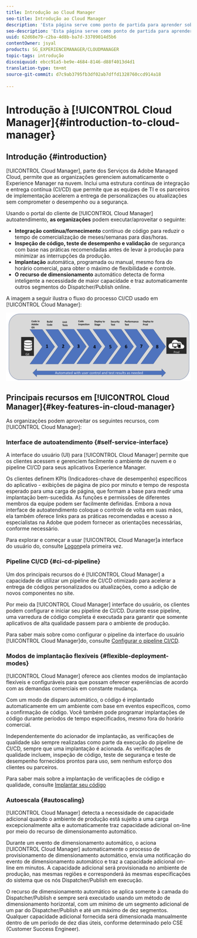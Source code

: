 ```yaml
---
title: Introdução ao Cloud Manager
seo-title: Introdução ao Cloud Manager
description: 'Esta página serve como ponto de partida para aprender sobre o Cloud Manager. '
seo-description: 'Esta página serve como ponto de partida para aprender sobre o Adobe AEM Cloud Manager e destaca os benefícios e os principais recursos. '
uuid: 62d68e79-c2ba-4d8b-ba7d-33709014d5b6
contentOwner: jsyal
products: SG_EXPERIENCEMANAGER/CLOUDMANAGER
topic-tags: introdução
discoiquuid: ebcc91a5-be9e-4684-8146-d88f4013d4d1
translation-type: tm+mt
source-git-commit: d7c9ab3795fb3df02ab7dffd1328760ccd914a18

---
```



# Introdução à [!UICONTROL Cloud Manager]{#introduction-to-cloud-manager}

## Introdução {#introduction}

[!UICONTROL Cloud Manager], parte dos Serviços da Adobe Managed Cloud, permite que as organizações gerenciem automaticamente o Experience Manager na nuvem. Inclui uma estrutura contínua de integração e entrega contínua (CI/CD) que permite que as equipes de TI e os parceiros de implementação acelerem a entrega de personalizações ou atualizações sem comprometer o desempenho ou a segurança.

Usando o portal do cliente de [!UICONTROL Cloud Manager] autoatendimento, **as organizações** podem executar/aproveitar o seguinte:

* **Integração contínua/fornecimento** contínuo de código para reduzir o tempo de comercialização de meses/semanas para dias/horas.
* **Inspeção de código, teste de desempenho e validação** de segurança com base nas práticas recomendadas antes de levar à produção para minimizar as interrupções da produção.
* **Implantação** automática, programada ou manual, mesmo fora do horário comercial, para obter o máximo de flexibilidade e controle.
* **O recurso de dimensionamento** automático detecta de forma inteligente a necessidade de maior capacidade e traz automaticamente outros segmentos do Dispatcher/Publish online.

A imagem a seguir ilustra o fluxo do processo CI/CD usado em [!UICONTROL Cloud Manager]:

![](assets/screen_shot_2018-05-12at73843pm.png)

## Principais recursos em [!UICONTROL Cloud Manager]{#key-features-in-cloud-manager}

As organizações podem aproveitar os seguintes recursos, com [!UICONTROL Cloud Manager]:

### Interface de autoatendimento {#self-service-interface}

A interface do usuário (UI) para [!UICONTROL Cloud Manager] permite que os clientes acessem e gerenciem facilmente o ambiente de nuvem e o pipeline CI/CD para seus aplicativos Experience Manager.

Os clientes definem KPIs (Indicadores-chave de desempenho) específicos do aplicativo - exibições de página de pico por minuto e tempo de resposta esperado para uma carga de página, que formam a base para medir uma implantação bem-sucedida. As funções e permissões de diferentes membros da equipe podem ser facilmente definidas. Embora a nova interface de autoatendimento coloque o controle de volta em suas mãos, ela também oferece links para as práticas recomendadas e acesso a especialistas na Adobe que podem fornecer as orientações necessárias, conforme necessário.

Para explorar e começar a usar [!UICONTROL Cloud Manager]a interface do usuário do, consulte [Logon](https://helpx.adobe.com/experience-manager/cloud-manager/using/first-time-login.html)pela primeira vez.

### Pipeline CI/CD {#ci-cd-pipeline}

Um dos principais recursos do é [!UICONTROL Cloud Manager] a capacidade de utilizar um pipeline de CI/CD otimizado para acelerar a entrega de códigos personalizados ou atualizações, como a adição de novos componentes no site.

Por meio da [!UICONTROL Cloud Manager] interface do usuário, os clientes podem configurar e iniciar seu pipeline de CI/CD. Durante esse pipeline, uma varredura de código completa é executada para garantir que somente aplicativos de alta qualidade passem para o ambiente de produção.

Para saber mais sobre como configurar o pipeline da interface do usuário [!UICONTROL Cloud Manager]do, consulte [Configurar o pipeline CI/CD](https://helpx.adobe.com/experience-manager/cloud-manager/using/configuring-pipeline.html).

### Modos de implantação flexíveis {#flexible-deployment-modes}

[!UICONTROL Cloud Manager] oferece aos clientes modos de implantação flexíveis e configuráveis para que possam oferecer experiências de acordo com as demandas comerciais em constante mudança.

Com um modo de disparo automático, o código é implantado automaticamente em um ambiente com base em eventos específicos, como a confirmação de código. Você também pode programar implantações de código durante períodos de tempo especificados, mesmo fora do horário comercial.

Independentemente do acionador de implantação, as verificações de qualidade são sempre realizadas como parte da execução do pipeline de CI/CD, sempre que uma implantação é acionada. As verificações de qualidade incluem, inspeção de código, teste de segurança e teste de desempenho fornecidos prontos para uso, sem nenhum esforço dos clientes ou parceiros.

Para saber mais sobre a implantação de verificações de código e qualidade, consulte [Implantar seu código](deploying-code.md)

### Autoescala {#autoscaling}

[!UICONTROL Cloud Manager] detecta a necessidade de capacidade adicional quando o ambiente de produção está sujeito a uma carga excepcionalmente alta e automaticamente traz capacidade adicional on-line por meio do recurso de dimensionamento automático.

Durante um evento de dimensionamento automático, o aciona [!UICONTROL Cloud Manager] automaticamente o processo de provisionamento de dimensionamento automático, envia uma notificação do evento de dimensionamento automático e traz a capacidade adicional on-line em minutos. A capacidade adicional será provisionada no ambiente de produção, nas mesmas regiões e corresponderá às mesmas especificações do sistema que os nós Dispatcher/Publish em execução.

O recurso de dimensionamento automático se aplica somente à camada do Dispatcher/Publish e sempre será executado usando um método de dimensionamento horizontal, com um mínimo de um segmento adicional de um par do Dispatcher/Publish e até um máximo de dez segmentos. Qualquer capacidade adicional fornecida será dimensionada manualmente dentro de um período de dez dias úteis, conforme determinado pelo CSE (Customer Success Engineer).
